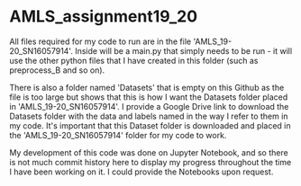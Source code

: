 # AMLS_assignment19_20

All files required for my code to run are in the file 'AMLS_19-20_SN16057914'. Inside will be a main.py that simply needs to be run - it will use the other python files that I have created in this folder (such as preprocess_B and so on). 


There is also a folder named 'Datasets' that is empty on this Github as the file is too large but shows that this is how I want the Datasets folder placed in 'AMLS_19-20_SN16057914'. I provide a Google Drive link to download the Datasets folder with the data and labels named in the way I refer to them in my code. It's important that this Dataset folder is downloaded and placed in the 'AMLS_19-20_SN16057914' folder for my code to work.

My development of this code was done on Jupyter Notebook, and so there is not much commit history here to display my progress throughout the time I have been working on it. I could provide the Notebooks upon request.
